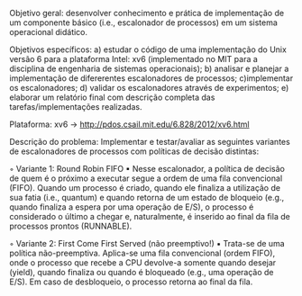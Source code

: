 Objetivo geral: desenvolver conhecimento e prática de implementação de um componente básico
(i.e., escalonador de processos) em um sistema operacional didático.

Objetivos específicos: 
a) estudar o código de uma implementação do Unix versão 6 para a plataforma Intel: xv6 (implementado no MIT para a disciplina de engenharia de sistemas operacionais); 
b) analisar e planejar a implementação de difererentes escalonadores de processos; 
c)implementar os escalonadores; 
d) validar os escalonadores através de experimentos; 
e) elaborar um relatório final com descrição completa das tarefas/implementações realizadas.


Plataforma:
xv6 → http://pdos.csail.mit.edu/6.828/2012/xv6.html

Descrição do problema: Implementar e testar/avaliar as seguintes variantes de escalonadores de
processos com políticas de decisão distintas:

◦ Variante 1: Round Robin FIFO
▪ Nesse escalonador, a política de decisão de quem é o próximo a executar segue a ordem de uma fila convencional (FIFO). Quando um processo é criado, quando ele finaliza a utilização de sua fatia (i.e., quantum) e quando retorna de um estado de bloqueio (e.g., quando finaliza a espera por uma operação de E/S), o processo é considerado o último a chegar e, naturalmente, é inserido ao final da fila de processos prontos (RUNNABLE).

◦ Variante 2: First Come First Served (não preemptivo!)
▪ Trata-se de uma política não-preemptiva. Aplica-se uma fila convencional (ordem FIFO), onde o processo que recebe a CPU devolve-a somente quando desejar (yield), quando finaliza ou quando é bloqueado (e.g., uma operação de E/S). Em caso de desbloqueio, o processo retorna ao final da fila.
